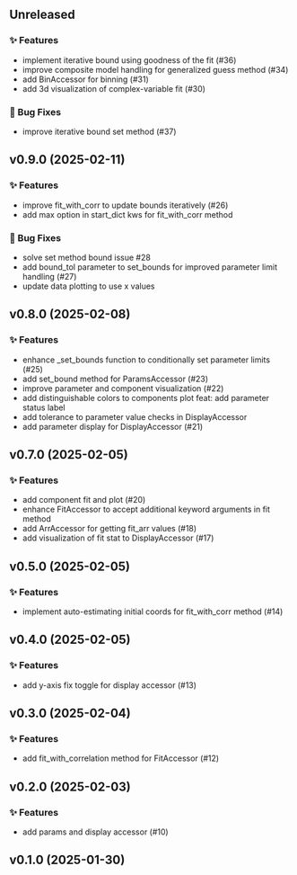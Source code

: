 ## Unreleased

### ✨ Features

- implement iterative bound using goodness of the fit (#36)
- improve composite model handling for generalized guess method (#34)
- add BinAccessor for binning (#31)
- add 3d visualization of complex-variable fit (#30)

### 🐞 Bug Fixes

- improve iterative bound set method (#37)

## v0.9.0 (2025-02-11)

### ✨ Features

- improve fit_with_corr to update bounds iteratively (#26)
- add max option in start_dict kws for fit_with_corr method

### 🐞 Bug Fixes

- solve set method bound issue #28
- add bound_tol parameter to set_bounds for improved parameter limit handling (#27)
- update data plotting to use x values

## v0.8.0 (2025-02-08)

### ✨ Features

- enhance _set_bounds function to conditionally set parameter limits (#25)
- add set_bound method for ParamsAccessor (#23)
- improve parameter and component visualization (#22)
- add distinguishable colors to components plot
feat: add parameter status label
- add tolerance to parameter value checks in DisplayAccessor
- add parameter display for DisplayAccessor (#21)

## v0.7.0 (2025-02-05)

### ✨ Features

- add component fit and plot (#20)
- enhance FitAccessor to accept additional keyword arguments in fit method
- add ArrAccessor for getting fit_arr values (#18)
- add visualization of fit stat to DisplayAccessor (#17)

## v0.5.0 (2025-02-05)

### ✨ Features

- implement auto-estimating initial coords for fit_with_corr method (#14)

## v0.4.0 (2025-02-05)

### ✨ Features

- add y-axis fix toggle for display accessor  (#13)

## v0.3.0 (2025-02-04)

### ✨ Features

- add fit_with_correlation method for FitAccessor (#12)

## v0.2.0 (2025-02-03)

### ✨ Features

- add params and display accessor (#10)

## v0.1.0 (2025-01-30)
